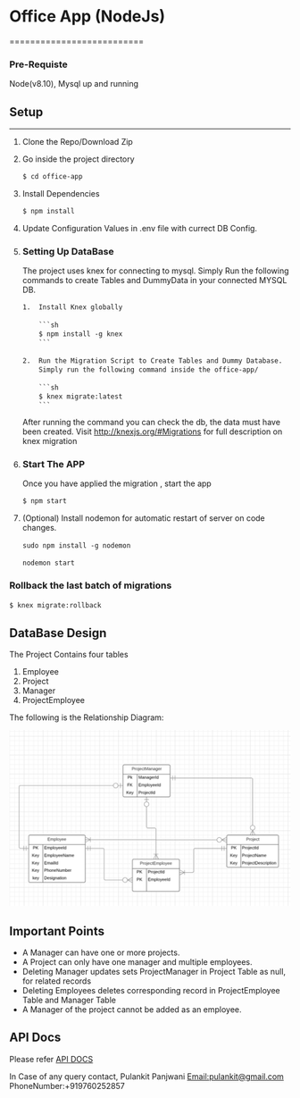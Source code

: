 # Office App (NodeJs)

==========================

### Pre-Requiste

Node(v8.10), Mysql up and running

## Setup

---

1.  Clone the Repo/Download Zip

2.  Go inside the project directory

    ```sh
    $ cd office-app
    ```

3.  Install Dependencies

    ```sh
    $ npm install
    ```

4.  Update Configuration Values in .env file with currect DB Config.

5.  ### Setting Up DataBase

    The project uses knex for connecting to mysql.
    Simply Run the following commands to create Tables and DummyData in your connected MYSQL DB.

        1.  Install Knex globally

            ```sh
            $ npm install -g knex
            ```

        2.  Run the Migration Script to Create Tables and Dummy Database.
            Simply run the following command inside the office-app/

            ```sh
            $ knex migrate:latest
            ```

    After running the command you can check the db, the data must have been created.
    Visit http://knexjs.org/#Migrations for full description on knex migration

6)  ### Start The APP

    Once you have applied the migration , start the app

    ```sh
    $ npm start
    ```

7)  (Optional) Install nodemon for automatic restart of server on code changes.

    `sudo npm install -g nodemon`

    `nodemon start`

### Rollback the last batch of migrations

```sh
$ knex migrate:rollback
```

## DataBase Design

The Project Contains four tables

1.  Employee
2.  Project
3.  Manager
4.  ProjectEmployee

The following is the Relationship Diagram:

![ERD Office App](./image/ERD-1.png)

## Important Points

- A Manager can have one or more projects.
- A Project can only have one manager and multiple employees.
- Deleting Manager updates sets ProjectManager in Project Table as null, for related records
- Deleting Employees deletes corresponding record in ProjectEmployee Table and Manager Table
- A Manager of the project cannot be added as an employee.

## API Docs

Please refer [API DOCS](./APIDOC.MD)

In Case of any query contact,
Pulankit Panjwani
[Email:pulankit@gmail.com](mailto:pulankit@gmail.com)
PhoneNumber:+919760252857
